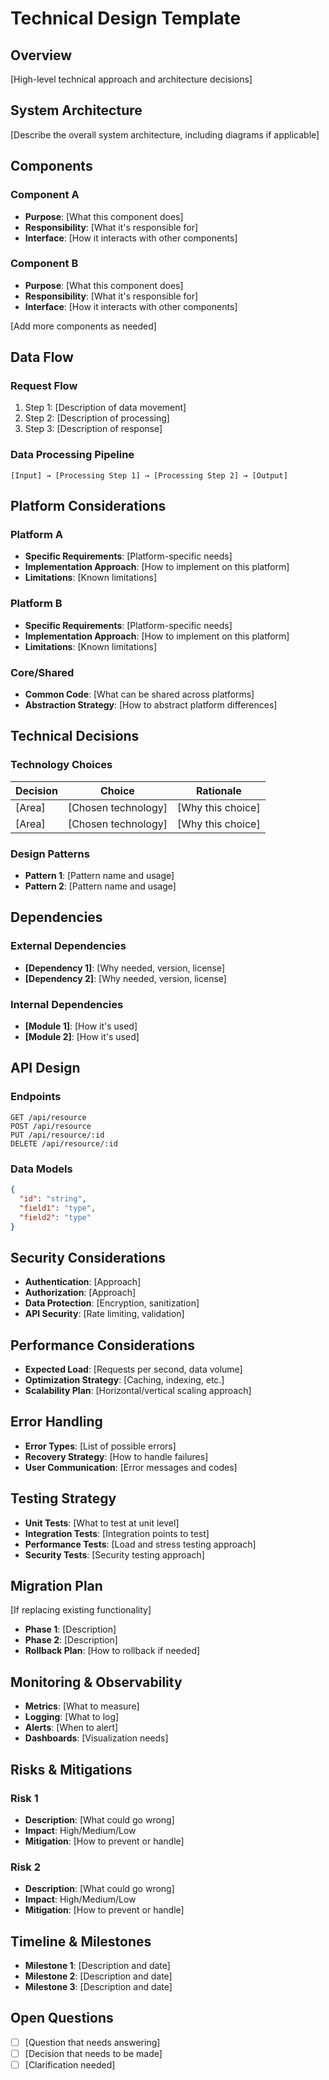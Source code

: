 # Technical Design Template

## Overview
[High-level technical approach and architecture decisions]

## System Architecture
[Describe the overall system architecture, including diagrams if applicable]

## Components

### Component A
- **Purpose**: [What this component does]
- **Responsibility**: [What it's responsible for]
- **Interface**: [How it interacts with other components]

### Component B
- **Purpose**: [What this component does]
- **Responsibility**: [What it's responsible for]
- **Interface**: [How it interacts with other components]

[Add more components as needed]

## Data Flow

### Request Flow
1. Step 1: [Description of data movement]
2. Step 2: [Description of processing]
3. Step 3: [Description of response]

### Data Processing Pipeline
```
[Input] → [Processing Step 1] → [Processing Step 2] → [Output]
```

## Platform Considerations

### Platform A
- **Specific Requirements**: [Platform-specific needs]
- **Implementation Approach**: [How to implement on this platform]
- **Limitations**: [Known limitations]

### Platform B
- **Specific Requirements**: [Platform-specific needs]
- **Implementation Approach**: [How to implement on this platform]
- **Limitations**: [Known limitations]

### Core/Shared
- **Common Code**: [What can be shared across platforms]
- **Abstraction Strategy**: [How to abstract platform differences]

## Technical Decisions

### Technology Choices
| Decision | Choice | Rationale |
|----------|--------|-----------|
| [Area] | [Chosen technology] | [Why this choice] |
| [Area] | [Chosen technology] | [Why this choice] |

### Design Patterns
- **Pattern 1**: [Pattern name and usage]
- **Pattern 2**: [Pattern name and usage]

## Dependencies

### External Dependencies
- **[Dependency 1]**: [Why needed, version, license]
- **[Dependency 2]**: [Why needed, version, license]

### Internal Dependencies
- **[Module 1]**: [How it's used]
- **[Module 2]**: [How it's used]

## API Design

### Endpoints
```
GET /api/resource
POST /api/resource
PUT /api/resource/:id
DELETE /api/resource/:id
```

### Data Models
```json
{
  "id": "string",
  "field1": "type",
  "field2": "type"
}
```

## Security Considerations
- **Authentication**: [Approach]
- **Authorization**: [Approach]
- **Data Protection**: [Encryption, sanitization]
- **API Security**: [Rate limiting, validation]

## Performance Considerations
- **Expected Load**: [Requests per second, data volume]
- **Optimization Strategy**: [Caching, indexing, etc.]
- **Scalability Plan**: [Horizontal/vertical scaling approach]

## Error Handling
- **Error Types**: [List of possible errors]
- **Recovery Strategy**: [How to handle failures]
- **User Communication**: [Error messages and codes]

## Testing Strategy
- **Unit Tests**: [What to test at unit level]
- **Integration Tests**: [Integration points to test]
- **Performance Tests**: [Load and stress testing approach]
- **Security Tests**: [Security testing approach]

## Migration Plan
[If replacing existing functionality]
- **Phase 1**: [Description]
- **Phase 2**: [Description]
- **Rollback Plan**: [How to rollback if needed]

## Monitoring & Observability
- **Metrics**: [What to measure]
- **Logging**: [What to log]
- **Alerts**: [When to alert]
- **Dashboards**: [Visualization needs]

## Risks & Mitigations

### Risk 1
- **Description**: [What could go wrong]
- **Impact**: High/Medium/Low
- **Mitigation**: [How to prevent or handle]

### Risk 2
- **Description**: [What could go wrong]
- **Impact**: High/Medium/Low
- **Mitigation**: [How to prevent or handle]

## Timeline & Milestones
- **Milestone 1**: [Description and date]
- **Milestone 2**: [Description and date]
- **Milestone 3**: [Description and date]

## Open Questions
- [ ] [Question that needs answering]
- [ ] [Decision that needs to be made]
- [ ] [Clarification needed]